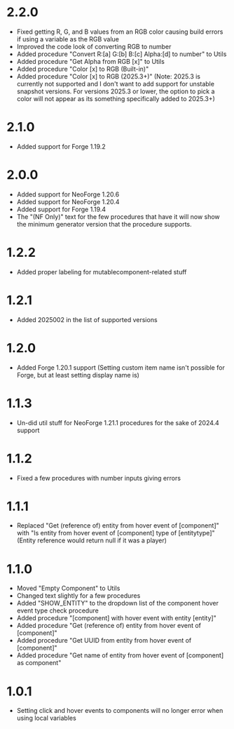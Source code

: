# 2.2.0
- Fixed getting R, G, and B values from an RGB color causing build errors if using a variable as the RGB value
- Improved the code look of converting RGB to number
- Added procedure "Convert R:[a] G:[b] B:[c] Alpha:[d] to number" to Utils
- Added procedure "Get Alpha from RGB [x]" to Utils
- Added procedure "Color [x] to RGB (Built-in)"
- Added procedure "Color [x] to RGB (2025.3+)" (Note: 2025.3 is currently not supported and I don't want to add support for unstable snapshot versions. For versions 2025.3 or lower, the option to pick a color will not appear as its something specifically added to 2025.3+)
# 2.1.0
- Added support for Forge 1.19.2
# 2.0.0
- Added support for NeoForge 1.20.6
- Added support for NeoForge 1.20.4
- Added support for Forge 1.19.4
- The "(NF Only)" text for the few procedures that have it will now show the minimum generator version that the procedure supports.
# 1.2.2
- Added proper labeling for mutablecomponent-related stuff
# 1.2.1
- Added 2025002 in the list of supported versions
# 1.2.0
- Added Forge 1.20.1 support (Setting custom item name isn't possible for Forge, but at least setting display name is)
# 1.1.3
- Un-did util stuff for NeoForge 1.21.1 procedures for the sake of 2024.4 support
# 1.1.2
- Fixed a few procedures with number inputs giving errors
# 1.1.1
- Replaced "Get (reference of) entity from hover event of [component]" with "Is entity from hover event of [component] type of [entitytype]" (Entity reference would return null if it was a player)
# 1.1.0
- Moved "Empty Component" to Utils
- Changed text slightly for a few procedures
- Added "SHOW_ENTITY" to the dropdown list of the component hover event type check procedure
- Added procedure "[component] with hover event with entity [entity]"
- Added procedure "Get (reference of) entity from hover event of [component]"
- Added procedure "Get UUID from entity from hover event of [component]"
- Added procedure "Get name of entity from hover event of [component] as component"
# 1.0.1
- Setting click and hover events to components will no longer error when using local variables
